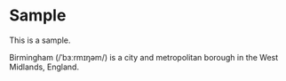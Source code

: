 Sample
====

This is a sample.

Birmingham (/ˈbɜːrmɪŋəm/) is a city and metropolitan borough in the West Midlands, England.

